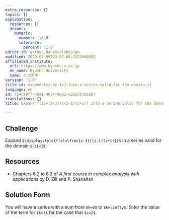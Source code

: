 ```yaml
---
extra_resources: {}
topics: []
explanation:
  resources: {}
  answer:
    Numeric:
      number: '-8.0'
      tolerance:
        percent: '1.0'
editor_id: github.NanoScaleDesign
modified: 2020-07-09T23:57:08.732156035Z
affiliated_institute:
  url: https://www.kyushu-u.ac.jp
  en_name: Kyushu University
  name: 九州大学
version: '1.0'
title_id: expand-fzz-3z-1z1-into-a-series-valid-for-the-domain-z1
language: en
id: 754ca9f7-60a1-4614-9a82-c21a2b103287
translations: {}
title: Expand f(z)=(z-3)/((z-1)(z+1)) into a series valid for the domain |z|<1

---
```


## Challenge
Expand `$\displaystyle{f(z)=\frac{z-3}{(z-1)(z+1)}}$` in a series valid for the domain `$|z|<1$`.

## Resources
- Chapters 6.2 to 6.3 of *A first course in complex analysis with applications* by D. Zill and P. Shanahan


## Solution Form
You will have a series with a sum from `$k=0$` to `$k=\infty$`.
Enter the value of the term for `$k=3$` for the case that `$z=2$`.